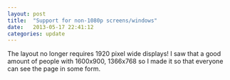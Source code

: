 ```yaml
---
layout: post
title:  "Support for non-1080p screens/windows"
date:   2013-05-17 22:41:12
categories: update
---
```


The layout no longer requires 1920 pixel wide displays! I saw that a good amount of people with 1600x900, 1366x768 so I made it so that everyone can see the page in some form.